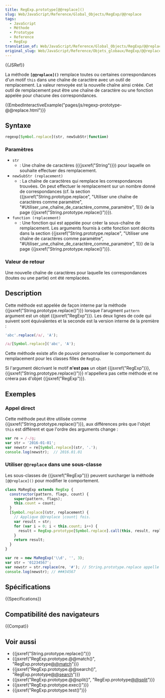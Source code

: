 ```yaml
---
title: RegExp.prototype[@@replace]()
slug: Web/JavaScript/Reference/Global_Objects/RegExp/@@replace
tags:
  - JavaScript
  - Méthode
  - Prototype
  - Reference
  - RegExp
translation_of: Web/JavaScript/Reference/Global_Objects/RegExp/@@replace
original_slug: Web/JavaScript/Reference/Objets_globaux/RegExp/@@replace
---
```


{{JSRef}}

La méthode **`[@@replace]()`** remplace toutes ou certaines correspondances d'un motif `this` dans une chaîne de caractère avec un outil de remplacement. La valeur renvoyée est la nouvelle chaîne ainsi créée. Cet outil de remplacement peut être une chaîne de caractère ou une fonction appelée pour chacune des correspondances.

{{EmbedInteractiveExample("pages/js/regexp-prototype-@@replace.html")}}

## Syntaxe

```js
regexp[Symbol.replace](str, newSubStr|function)
```

### Paramètres

- `str`
  - : Une chaîne de caractères ({{jsxref("String")}}) pour laquelle on souhaite effectuer des remplacement.
- `newSubStr (replacement)`
  - : La chaîne de caractères qui remplace les correspondances trouvées. On peut effectuer le remplacement sur un nombre donné de correspondances (cf. la section {{jsxref("String.prototype.replace", "Utiliser une chaîne de caractères comme paramètre", "#Utiliser_une_chaîne_de_caractère_comme_paramètre", 1)}} de la page {{jsxref("String.prototype.replace()")}}).
- `function (replacement)`
  - : Une fonction qui est appelée pour créer la sous-chaîne de remplacement. Les arguments fournis à cette fonction sont décrits dans la section {{jsxref("String.prototype.replace", "Utiliser une chaîne de caractères comme paramètre", "#Utiliser_une_chaîne_de_caractère_comme_paramètre", 1)}} de la page {{jsxref("String.prototype.replace()")}}.

### Valeur de retour

Une nouvelle chaîne de caractères pour laquelle les correspondances (toutes ou une partie) ont été remplacées.

## Description

Cette méthode est appelée de façon interne par la méthode {{jsxref("String.prototype.replace()")}} lorsque l'arugment `pattern` argument est un objet {{jsxref("RegExp")}}. Les deux lignes de code qui suivent sont équivalentes et la seconde est la version interne de la première :

```js
'abc'.replace(/a/, 'A');

/a/[Symbol.replace]('abc', 'A');
```

Cette méthode existe afin de pouvoir personnaliser le comportement du remplacement pour les classes filles de `RegExp`.

Si l'argument décrivant le motif **n'est pas** un objet {{jsxref("RegExp")}}, {{jsxref("String.prototype.replace()")}} n'appellera pas cette méthode et ne créera pas d'objet {{jsxref("RegExp")}}.

## Exemples

### Appel direct

Cette méthode peut être utilisée comme {{jsxref("String.prototype.replace()")}}, aux différences près que l'objet `this` est différent et que l'ordre des arguments change :

```js
var re = /-/g;
var str = '2016-01-01';
var newstr = re[Symbol.replace](str, '.');
console.log(newstr);  // 2016.01.01
```

### Utiliser `@@replace` dans une sous-classe

Les sous-classes de {{jsxref("RegExp")}} peuvent surcharger la méthode `[@@replace]()` pour modifier le comportement.

```js
class MaRegExp extends RegExp {
  constructor(pattern, flags, count) {
    super(pattern, flags);
    this.count = count;
  }
  [Symbol.replace](str, replacement) {
    // Applique @@replace |count| fois.
    var result = str;
    for (var i = 0; i < this.count; i++) {
      result = RegExp.prototype[Symbol.replace].call(this, result, replacement);
    }
    return result;
  }
}

var re = new MaRegExp('\\d', '', 3);
var str = '01234567';
var newstr = str.replace(re, '#'); // String.prototype.replace appelle re[@@replace].
console.log(newstr); // ###34567
```

## Spécifications

{{Specifications}}

## Compatibilité des navigateurs

{{Compat}}

## Voir aussi

- {{jsxref("String.prototype.replace()")}}
- {{jsxref("RegExp.prototype.@@match()", "RegExp.prototype[@@match]()")}}
- {{jsxref("RegExp.prototype.@@search()", "RegExp.prototype[@@search]()")}}
- {{jsxref("RegExp.prototype.@@split()", "RegExp.prototype[@@split]()")}}
- {{jsxref("RegExp.prototype.exec()")}}
- {{jsxref("RegExp.prototype.test()")}}
